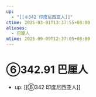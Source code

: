 ```yaml
---
up:
  - "[[⑥342 印度尼西亚人]]"
ctime: 2025-03-01T13:37:55+08:00
aliases:
  - 巴厘人
mtime: 2025-09-09T12:37:05+08:00
---
```


# ⑥342.91 巴厘人

- up: [[⑥342 印度尼西亚人]]
